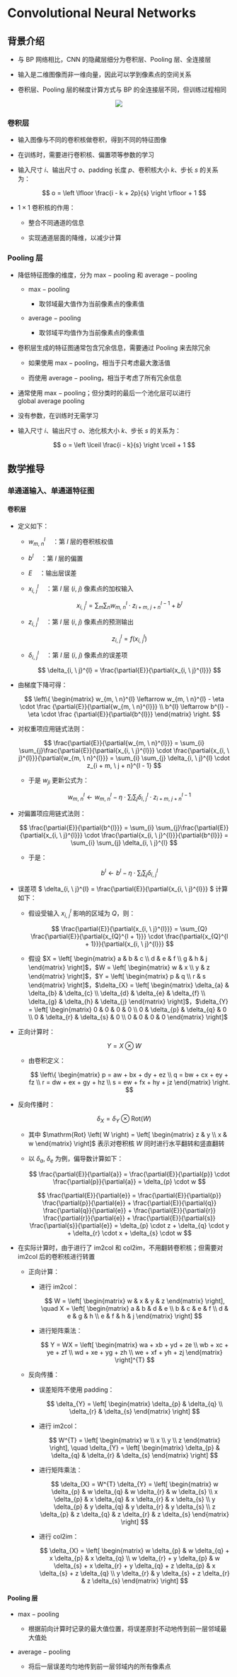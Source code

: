 # $\mathrm{Convolutional \ Neural \ Networks}$

## 背景介绍

- 与 $\mathrm{BP}$ 网络相比，$\mathrm{CNN}$ 的隐藏层细分为卷积层、$\mathrm{Pooling}$ 层、全连接层

- 输入是二维图像而非一维向量，因此可以学到像素点的空间关系

- 卷积层、$\mathrm{Pooling}$ 层的梯度计算方式与 $\mathrm{BP}$ 的全连接层不同，但训练过程相同

<center>
<img src="images/lenet.png"/>
</center>

### 卷积层

- 输入图像与不同的卷积核做卷积，得到不同的特征图像

- 在训练时，需要进行卷积核、偏置项等参数的学习

- 输入尺寸 $i$、输出尺寸 $o$、$\mathrm{padding}$ 长度 $p$、卷积核大小 $k$、步长 $s$ 的关系为：

  $$
  o = \left \lfloor \frac{i - k + 2p}{s} \right \rfloor + 1
  $$

- $1 \times 1$ 卷积核的作用：

  - 整合不同通道的信息

  - 实现通道层面的降维，以减少计算

### $\mathrm{Pooling}$ 层

- 降低特征图像的维度，分为 $\mathrm{max-pooling}$ 和 $\mathrm{average-pooling}$

  - $\mathrm{max-pooling}$

    - 取邻域最大值作为当前像素点的像素值

  - $\mathrm{average-pooling}$

    - 取邻域平均值作为当前像素点的像素值

- 卷积层生成的特征图通常包含冗余信息，需要通过 $\mathrm{Pooling}$ 来去除冗余

  - 如果使用 $\mathrm{max-pooling}$，相当于只考虑最大激活值

  - 而使用 $\mathrm{average-pooling}$，相当于考虑了所有冗余信息

- 通常使用 $\mathrm{max-pooling}$；但分类时的最后一个池化层可以进行 $\mathrm{global \ average \ pooling}$

- 没有参数，在训练时无需学习

- 输入尺寸 $i$、输出尺寸 $o$、池化核大小 $k$、步长 $s$ 的关系为：

  $$
  o = \left \lceil \frac{i - k}{s} \right \rceil + 1
  $$

## 数学推导

### 单通道输入、单通道特征图

#### 卷积层

- 定义如下：

  - $w_{m, \ n}^{l} \quad$：第 $l$ 层的卷积核权值

  - $b^{l} \quad$：第 $l$ 层的偏置

  - $E \quad$：输出层误差

  - $x_{i, \ j}^{l} \quad$：第 $l$ 层 $\left( i, \ j \right)$ 像素点的加权输入

    $$
    x_{i, \ j}^{l} = \sum_{m} \sum_{n} w_{m, \ n}^{l} \cdot z_{i + m, \ j + n}^{l - 1} + b^{l}
    $$

  - $z_{i, \ j}^{l} \quad$：第 $l$ 层 $\left( i, \ j \right)$ 像素点的预测输出

    $$
    z_{i,\ j}^{l} = f \left( x_{i, \ j}^{l} \right)
    $$

  - $\delta_{i, \ j}^{l} \quad$：第 $l$ 层 $\left( i, \ j \right)$ 像素点的误差项

    $$
    \delta_{i, \ j}^{l} = \frac{\partial{E}}{\partial{x_{i, \ j}^{l}}}
    $$

- 由梯度下降可得：

  $$
  \left\{ \begin{matrix}
  w_{m, \ n}^{l} \leftarrow w_{m, \ n}^{l} - \eta \cdot \frac {\partial{E}}{\partial{w_{m, \ n}^{l}}} \\
  b^{l} \leftarrow b^{l} - \eta \cdot \frac {\partial{E}}{\partial{b^{l}}}
  \end{matrix} \right.
  $$

- 对权重项应用链式法则：

  $$
  \frac{\partial{E}}{\partial{w_{m, \ n}^{l}}} = \sum_{i} \sum_{j}\frac{\partial{E}}{\partial{x_{i, \ j}^{l}}} \cdot \frac{\partial{x_{i, \ j}^{l}}}{\partial{w_{m, \ n}^{l}}} = \sum_{i} \sum_{j} \delta_{i, \ j}^{l} \cdot z_{i + m, \ j + n}^{l - 1}
  $$

  - 于是 $w_{ji}$ 更新公式为：

    $$
    w_{m, \ n}^{l} \leftarrow w_{m, \ n}^{l} - \eta \cdot \sum_{i} \sum_{j} \delta_{i, \ j}^{l} \cdot z_{i + m, \ j + n}^{l - 1}
    $$

- 对偏置项应用链式法则：

  $$
  \frac{\partial{E}}{\partial{b^{l}}} = \sum_{i} \sum_{j}\frac{\partial{E}}{\partial{x_{i, \ j}^{l}}} \cdot \frac{\partial{x_{i, \ j}^{l}}}{\partial{b^{l}}} = \sum_{i} \sum_{j} \delta_{i, \ j}^{l}
  $$

  - 于是：

    $$
    b^{l} \leftarrow b^{l} - \eta \cdot \sum_{i} \sum_{j} \delta_{i, \ j}^{l}
    $$

- 误差项 $ \delta_{i, \ j}^{l} = \frac{\partial{E}}{\partial{x_{i, \ j}^{l}}} $ 计算如下：

  - 假设受输入 $x_{i, \ j}^{l}$ 影响的区域为 $Q$，则：

    $$
    \frac{\partial{E}}{\partial{x_{i, \ j}^{l}}} = \sum_{Q} \frac{\partial{E}}{\partial{x_{Q}^{l + 1}}} \cdot \frac{\partial{x_{Q}^{l + 1}}}{\partial{x_{i, \ j}^{l}}}
    $$

  - 假设 $X = \left[ \begin{matrix} a & b & c \\ d & e & f \\ g & h & j \end{matrix} \right]$，$W = \left[ \begin{matrix} w & x \\ y & z \end{matrix} \right]$，$Y = \left[ \begin{matrix} p & q \\ r & s \end{matrix} \right]$，$\delta_{X} = \left[ \begin{matrix} \delta_{a} & \delta_{b} & \delta_{c} \\ \delta_{d} & \delta_{e} & \delta_{f} \\ \delta_{g} & \delta_{h} & \delta_{j} \end{matrix} \right]$，$\delta_{Y} = \left[ \begin{matrix} 0 & 0 & 0 & 0 \\ 0 & \delta_{p} & \delta_{q} & 0 \\ 0 & \delta_{r} & \delta_{s} & 0 \\ 0 & 0 & 0 & 0 \end{matrix} \right]$

- 正向计算时：

  $$
  Y = X \otimes W
  $$

  - 由卷积定义：

    $$
    \left\{ \begin{matrix} p = aw + bx + dy + ez \\ q = bw + cx + ey + fz \\ r = dw + ex + gy + hz \\ s = ew + fx + hy + jz \end{matrix} \right.
    $$

- 反向传播时：

  $$
  \delta_{X} = \delta_{Y} \otimes \mathrm{Rot} \left( W \right)
  $$

  - 其中 $\mathrm{Rot} \left( W \right) = \left[ \begin{matrix} z & y \\ x & w \end{matrix} \right]$ 表示对卷积核 $W$ 同时进行水平翻转和竖直翻转

  - 以 $\delta_{a}, \ \delta_{e}$ 为例，偏导数计算如下：

    $$
    \frac{\partial{E}}{\partial{a}} = \frac{\partial{E}}{\partial{p}} \cdot \frac{\partial{p}}{\partial{a}} = \delta_{p} \cdot w
    $$

    $$
    \frac{\partial{E}}{\partial{e}} = \frac{\partial{E}}{\partial{p}} \frac{\partial{p}}{\partial{e}} + \frac{\partial{E}}{\partial{q}} \frac{\partial{q}}{\partial{e}} + \frac{\partial{E}}{\partial{r}} \frac{\partial{r}}{\partial{e}} + \frac{\partial{E}}{\partial{s}} \frac{\partial{s}}{\partial{e}} = \delta_{p} \cdot z + \delta_{q} \cdot y + \delta_{r} \cdot x + \delta_{s} \cdot w
    $$

- 在实际计算时，由于进行了 $\mathrm{im2col}$ 和 $\mathrm{col2im}$，不用翻转卷积核；但需要对 $\mathrm{im2col}$ 后的卷积核进行转置

  - 正向计算：

    - 进行 $\mathrm{im2col}$：

      $$
      W = \left[ \begin{matrix} w & x & y & z \end{matrix} \right], \quad X = \left[ \begin{matrix} a & b & d & e \\ b & c & e & f \\ d & e & g & h \\ e & f & h & j \end{matrix} \right]
      $$

    - 进行矩阵乘法：

      $$
      Y = WX = \left[ \begin{matrix} wa + xb + yd + ze \\ wb + xc + ye + zf \\ wd + xe + yg + zh \\ we + xf + yh + zj \end{matrix} \right]^{T}
      $$

  - 反向传播：

    - 误差矩阵不使用 $\mathrm{padding}$：

      $$
      \delta_{Y} = \left[ \begin{matrix} \delta_{p} & \delta_{q} \\ \delta_{r} & \delta_{s} \end{matrix} \right]
      $$

    - 进行 $\mathrm{im2col}$：

      $$
      W^{T} = \left[ \begin{matrix} w \\ x \\ y \\ z \end{matrix} \right], \quad \delta_{Y} = \left[ \begin{matrix} \delta_{p} & \delta_{q} & \delta_{r} & \delta_{s} \end{matrix} \right]
      $$

    - 进行矩阵乘法：

      $$
      \delta_{X} = W^{T} \delta_{Y} = \left[ \begin{matrix} w \delta_{p} & w \delta_{q} & w \delta_{r} & w \delta_{s} \\ x \delta_{p} & x \delta_{q} & x \delta_{r} & x \delta_{s} \\ y \delta_{p} & y \delta_{q} & y \delta_{r} & y \delta_{s} \\ z \delta_{p} & z \delta_{q} & z \delta_{r} & z \delta_{s} \end{matrix} \right]
      $$

    - 进行 $\mathrm{col2im}$：

      $$
      \delta_{X} = \left[ \begin{matrix} w \delta_{p} & w \delta_{q} + x \delta_{p} & x \delta_{q} \\ w \delta_{r} + y \delta_{p} & w \delta_{s} + x \delta_{r} + y \delta_{q} + z \delta_{p} & x \delta_{s} + z \delta_{q} \\ y \delta_{r} & y \delta_{s} + z \delta_{r} & z \delta_{s} \end{matrix} \right]
      $$

#### $\mathrm{Pooling}$ 层

- $\mathrm{max-pooling}$

  - 根据前向计算时记录的最大值位置，将误差原封不动地传到前一层邻域最大值处

- $\mathrm{average-pooling}$

  - 将后一层误差均匀地传到前一层邻域内的所有像素点